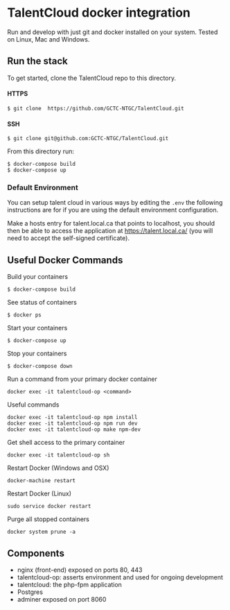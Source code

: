
# TalentCloud docker integration

Run and develop with just git and docker installed on your system.  Tested on Linux, Mac and Windows.

## Run the stack

To get started, clone the TalentCloud repo to this directory. 

#### HTTPS
```
$ git clone  https://github.com/GCTC-NTGC/TalentCloud.git
```

#### SSH
```
$ git clone git@github.com:GCTC-NTGC/TalentCloud.git
```

From this directory run:

```
$ docker-compose build
$ docker-compose up
```

### Default Environment

You can setup talent cloud in various ways by editing the `.env` the following instructions are for if you are using the default environment configuration.

Make a hosts entry for talent.local.ca that points to localhost, 
you should then be able to access the application at https://talent.local.ca/ 
(you will need to accept the self-signed certificate).

## Useful Docker Commands

Build your containers
```
$ docker-compose build
```

See status of containers
```
$ docker ps
```

Start your containers
```
$ docker-compose up
```

Stop your containers
```
$ docker-compose down
```

Run a command from your primary docker container
```
docker exec -it talentcloud-op <command>
```

Useful commands
```
docker exec -it talentcloud-op npm install
docker exec -it talentcloud-op npm run dev
docker exec -it talentcloud-op make npm-dev
```

Get shell access to the primary container
```
docker exec -it talentcloud-op sh
```

Restart Docker (Windows and OSX)
```
docker-machine restart
```

Restart Docker (Linux)
```
sudo service docker restart
```

Purge all stopped containers
```
docker system prune -a
```



## Components

* nginx (front-end) exposed on ports 80, 443
* talentcloud-op: asserts environment and used for ongoing development
* talentcloud: the php-fpm application
* Postgres
* adminer exposed on port 8060
